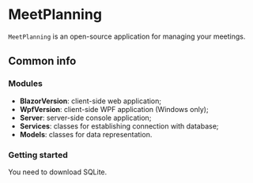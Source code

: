 # MeetPlanning 

`MeetPlanning` is an open-source application for managing your meetings. 

## Common info 

### Modules 

- **BlazorVersion**: client-side web application;
- **WpfVersion**: client-side WPF application (Windows only);
- **Server**: server-side console application; 
- **Services**: classes for establishing connection with database; 
- **Models**: classes for data representation. 

### Getting started 

You need to download SQLite.
